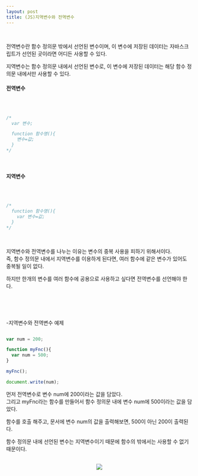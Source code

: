 ```yaml
---
layout: post
title: (JS)지역변수와 전역변수
---
```

<br>

전역변수란 함수 정의문 밖에서 선언된 변수이며, 이 변수에 저장된 데이터는 자바스크립트가 선언된 곳이라면 어디든 사용할 수 있다.
<br>

지역변수는 함수 정의문 내에서 선언된 변수로, 이 변수에 저장된 데이터는 해당 함수 정의문 내에서만 사용할 수 있다.
<br>

#### 전역변수
<br>

``` javascript

/*
  var 변수;

  function 함수명(){
    변수=값;
  }
*/

```

<br>

#### 지역변수
<br>

``` javascript

/*
  function 함수명(){
    var 변수=값;
  }
*/

```

<br>

지역변수와 전역변수를 나누는 이유는 변수의 중복 사용을 피하기 위해서이다.  
즉, 함수 정의문 내에서 지역변수를 이용하게 된다면, 여러 함수에 같은 변수가 있어도 중복될 일이 없다.
<br>

하지만 한개의 변수를 여러 함수에 공용으로 사용하고 싶다면 전역변수를 선언해야 한다.


<br>
<br>
<br>


-지역변수와 전역변수 예제

``` javascript

var num = 200;

function myFnc(){
  var num = 500;
}

myFnc();

document.write(num);

```

먼저 전역변수로 변수 num에 200이라는 값을 담았다.  
그리고 myFnc라는 함수를 만들어서 함수 정의문 내에 변수 num에 500이라는 값을 담았다.
<br>

함수를 호출 해주고, 문서에 변수 num의 값을 출력해보면, 500이 아닌 200이 출력된다.
<br>

함수 정의문 내에 선언된 변수는 지역변수이기 때문에 함수의 밖에서는 사용할 수 없기 때문이다.

<br>
<center><img src="https://hyeyeong1011.github.io/img/전역변수예제.png"></center>
<br>

<br>
